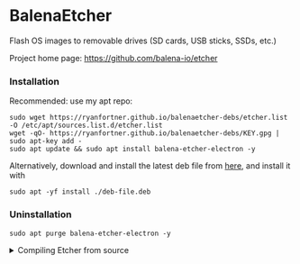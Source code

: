 # BalenaEtcher
Flash OS images to removable drives (SD cards, USB sticks, SSDs, etc.)

Project home page: https://github.com/balena-io/etcher

### Installation
Recommended: use my apt repo:
```
sudo wget https://ryanfortner.github.io/balenaetcher-debs/etcher.list -O /etc/apt/sources.list.d/etcher.list
wget -qO- https://ryanfortner.github.io/balenaetcher-debs/KEY.gpg | sudo apt-key add -
sudo apt update && sudo apt install balena-etcher-electron -y
```
Alternatively, download and install the latest deb file from [here](https://github.com/Itai-Nelken/Etcher-arm-32-64/releases/latest), and install it with
```
sudo apt -yf install ./deb-file.deb
```

### Uninstallation
```
sudo apt purge balena-etcher-electron -y
```

<details>
<summary> Compiling Etcher from source </summary>
**CAUTION: Don't do this if you don't have any experience with compiling things on Linux...**

## Compiling and Packaging for armv7 / arm64 / aarch64 - Ubuntu / Debian

After trying many different build combinations, including writing my own packaging script, I have found the following to be the most reliable and consistent method of building Etcher. This method has been tested on a fresh install of Raspbian Buster on a Raspberry Pi 4.
Also tested on arm64 / aarch64 Ubuntu 16.04 / 19.10

**Build Instructions**
1. Install build dependencies.  
```
sudo apt-get install -y git python gcc g++ ruby-dev make libx11-dev libxkbfile-dev fakeroot rpm libsecret-1-dev jq python2.7-dev python3-pip python-setuptools libudev-dev
sudo gem install fpm -v 1.10.2 --no-document #note: must be v1.10.2 NOT v1.11.0
#Install nvm manager:
curl -o- https://raw.githubusercontent.com/nvm-sh/nvm/v0.37.2/install.sh | bash || error "Failed to install nvm!"
export NVM_DIR="$HOME/.nvm"
[ -s "$NVM_DIR/nvm.sh" ] && \. "$NVM_DIR/nvm.sh"  # This loads nvm
[ -s "$NVM_DIR/bash_completion" ] && \. "$NVM_DIR/bash_completion"  # This loads nvm bash_completion
#patch nvm script to forcibly use armhf
sed -i 's/^  nvm_echo "${NVM_ARCH}"/  NVM_ARCH=armv7l ; nvm_echo "${NVM_ARCH}"/g' "$NVM_DIR/nvm.sh"
#Install NodeJS:
nvm install --lts
```

2. Clone Repo and Checkout Release . 
```
git clone --recursive https://github.com/balena-io/etcher
cd etcher
git checkout v1.5.122
```

3. Install Requirements  
```
pip install -r requirements.txt
```

4. If using the Raspberry Pi 4, this step is required:
```
# 2gb ram model:
export NODE_OPTIONS="--max-old-space-size=1024"
# 4gb ram model (or higher):
export NODE_OPTIONS="--max-old-space-size=3072"
```
  
5. Setup and Install NPM Modules
```
make electron-develop
``` 
At this point you should be able to run a test of Etcher with -
```
npm start
```

6. Patch Build Files 
```
# disable tiffutil in the Makefile as this is a Mac only app and will cause the build to fail
sed -i 's/tiffutil/#tiffutil/g' Makefile 
# restrict output to .deb package only to save build time
sed -i 's/TARGETS="deb rpm appimage"/TARGETS="deb"/g' scripts/resin/electron/build.sh
```

7. Build and Package 
```
# use USE_SYSTEM_FPM="true" to force the use of the installed FPM version
USE_SYSTEM_FPM="true" make electron-build 
```

8. Install Package 
```
#  *.deb package will be in /etcher/dist/*
# filename will depend on which release version was checked out
sudo apt-get install ./dist/balena-etcher-electron_1.5.118+a1558116_armv7l.deb 
```
Note: You can ignore the `chmod: cannot access '/opt/balenaEtcher/chrome-sandbox': No such file or directory` warning. It is caused by the `postinst` file and is only relevant for electron versions 5+.

</details>
